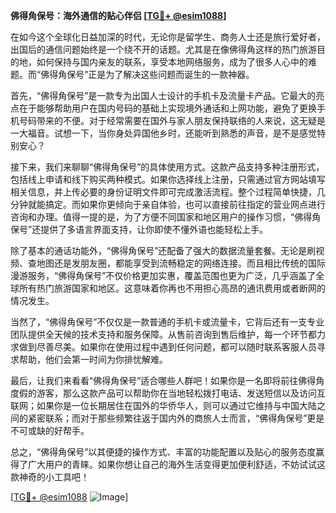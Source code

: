 **佛得角保号：海外通信的贴心伴侣 [[TG💪+ @esim1088](https://t.me/s/esim1088)]**

在如今这个全球化日益加深的时代，无论你是留学生、商务人士还是旅行爱好者，出国后的通信问题始终是一个绕不开的话题。尤其是在像佛得角这样的热门旅游目的地，如何保持与国内亲友的联系，享受本地网络服务，成为了很多人心中的难题。而“佛得角保号”正是为了解决这些问题而诞生的一款神器。

首先，“佛得角保号”是一款专为出国人士设计的手机卡及流量卡产品。它最大的亮点在于能够帮助用户在国内号码的基础上实现境外通话和上网功能，避免了更换手机号码带来的不便。对于经常需要在国外与家人朋友保持联络的人来说，这无疑是一大福音。试想一下，当你身处异国他乡时，还能听到熟悉的声音，是不是感觉特别安心？

接下来，我们来聊聊“佛得角保号”的具体使用方式。这款产品支持多种注册形式，包括线上申请和线下购买两种模式。如果你选择线上注册，只需通过官方网站填写相关信息，并上传必要的身份证明文件即可完成激活流程。整个过程简单快捷，几分钟就能搞定。而如果你更倾向于亲自体验，也可以直接前往指定的营业网点进行咨询和办理。值得一提的是，为了方便不同国家和地区用户的操作习惯，“佛得角保号”还提供了多语言界面支持，让你即使不懂外语也能轻松上手。

除了基本的通话功能外，“佛得角保号”还配备了强大的数据流量套餐。无论是刷视频、查地图还是发朋友圈，都能享受到流畅稳定的网络连接。而且相比传统的国际漫游服务，“佛得角保号”不仅价格更加实惠，覆盖范围也更为广泛，几乎涵盖了全球所有热门旅游国家和地区。这意味着你再也不用担心高昂的通讯费用或者断网的情况发生。

当然了，“佛得角保号”不仅仅是一款普通的手机卡或流量卡，它背后还有一支专业团队提供全天候的技术支持和服务保障。从售前咨询到售后维护，每一个环节都力求做到尽善尽美。如果你在使用过程中遇到任何问题，都可以随时联系客服人员寻求帮助，他们会第一时间为你排忧解难。

最后，让我们来看看“佛得角保号”适合哪些人群吧！如果你是一名即将前往佛得角度假的游客，那么这款产品可以帮助你在当地轻松拨打电话、发送短信以及访问互联网；如果你是一位长期居住在国外的华侨华人，则可以通过它维持与中国大陆之间的紧密联系；而对于那些频繁往返于国内外的商旅人士而言，“佛得角保号”更是不可或缺的好帮手。

总之，“佛得角保号”以其便捷的操作方式、丰富的功能配置以及贴心的服务态度赢得了广大用户的青睐。如果你想让自己的海外生活变得更加便利舒适，不妨试试这款神奇的小工具吧！

[[TG💪+ @esim1088](https://t.me/s/esim1088) ![Image](https://i.postimg.cc/4NQfJmqS/Snipaste-2025-05-13-00-14-12.png)]